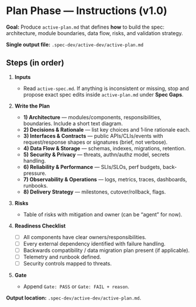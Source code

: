 # Plan Phase — Instructions (v1.0)

**Goal:** Produce `active-plan.md` that defines **how** to build the spec:
architecture, module boundaries, data flow, risks, and validation strategy.

**Single output file:** `.spec-dev/active-dev/active-plan.md`

## Steps (in order)

1. **Inputs**
   - Read `active-spec.md`. If anything is inconsistent or missing, stop and
     propose exact spec edits inside `active-plan.md` under **Spec Gaps**.

2. **Write the Plan**
   - **1) Architecture** — modules/components, responsibilities, boundaries.
     Include a short text diagram.
   - **2) Decisions & Rationale** — list key choices and 1‑line rationale each.
   - **3) Interfaces & Contracts** — public APIs/CLIs/events with request/response
     shapes or signatures (brief, not verbose).
   - **4) Data Flow & Storage** — schemas, indexes, migrations, retention.
   - **5) Security & Privacy** — threats, authn/authz model, secrets handling.
   - **6) Reliability & Performance** — SLIs/SLOs, perf budgets, back-pressure.
   - **7) Observability & Operations** — logs, metrics, traces, dashboards, runbooks.
   - **8) Delivery Strategy** — milestones, cutover/rollback, flags.

3. **Risks**
   - Table of risks with mitigation and owner (can be “agent” for now).

4. **Readiness Checklist**
   - [ ] All components have clear owners/responsibilities.
   - [ ] Every external dependency identified with failure handling.
   - [ ] Backwards compatibility / data migration plan present (if applicable).
   - [ ] Telemetry and runbook defined.
   - [ ] Security controls mapped to threats.

5. **Gate**
   - Append `Gate: PASS` or `Gate: FAIL + reason`.

**Output location:** `.spec-dev/active-dev/active-plan.md`.
